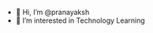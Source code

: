 - 👋 Hi, I’m @pranayaksh
- 👀 I’m interested in Technology Learning


<!---
pranayaksh/pranayaksh is a ✨ special ✨ repository because its `README.md` (this file) appears on your GitHub profile.
You can click the Preview link to take a look at your changes.
--->
